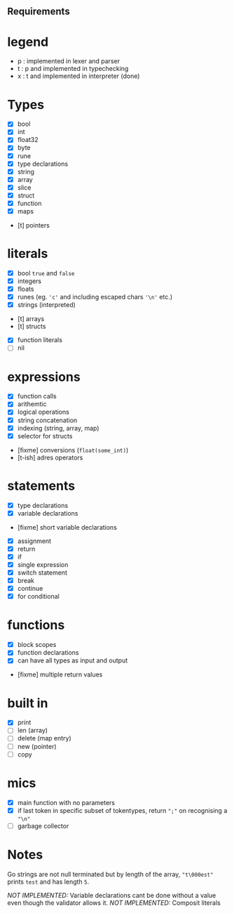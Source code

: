 ## Requirements
# legend
- p : implemented in lexer and parser
- t : p and implemented in typechecking
- x : t and implemented in interpreter (done)

# Types
- [x] bool
- [x] int
- [x] float32
- [x] byte
- [x] rune
- [x] type declarations
- [x] string
- [x] array
- [x] slice
- [x] struct
- [x] function
- [x] maps
- [t] pointers

# literals
- [x] bool `true` and `false`
- [x] integers
- [x] floats
- [x] runes (eg. `'c'` and including escaped chars `'\n'` etc.)
- [x] strings (interpreted)
- [t] arrays
- [t] structs
- [x] function literals
- [ ] nil

# expressions
- [x] function calls
- [x] arithemtic
- [x] logical operations
- [x] string concatenation
- [x] indexing (string, array, map)
- [x] selector for structs
- [fixme] conversions (`float(some_int)`)
- [t-ish] adres operators

# statements
- [x] type declarations
- [x] variable declarations
- [fixme] short variable declarations
- [x] assignment
- [x] return
- [x] if
- [x] single expression
- [x] switch statement
- [x] break
- [x] continue
- [x] for conditional

# functions
- [x] block scopes
- [x] function declarations
- [x] can have all types as input and output
- [fixme] multiple return values

# built in
- [x] print
- [ ] len (array)
- [ ] delete (map entry)
- [ ] new (pointer)
- [ ] copy

# mics
- [x] main function with no parameters
- [x] if last token in specific subset of tokentypes, return `";"` on recognising a `"\n"`
- [ ] garbage collector

# Notes
Go strings are not null terminated but by length of the array, `"t\000est"` prints `test` and has length `5`.

*NOT IMPLEMENTED:* Variable declarations cant be done without a value even though the validator allows it.
*NOT IMPLEMENTED:* Composit literals